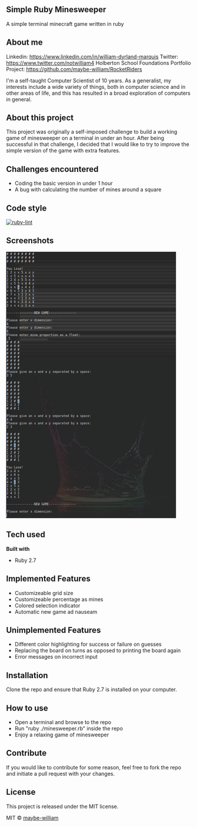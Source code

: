## Simple Ruby Minesweeper
A simple terminal minecraft game written in ruby

## About me
Linkedin: https://www.linkedin.com/in/william-dyrland-marquis
Twitter: https://www.twitter.com/notwilliam4
Holberton School Foundations Portfolio Project: https://github.com/maybe-william/RocketRiders

I'm a self-taught Computer Scientist of 10 years. As a generalist, my interests include a wide variety of things, both in computer science and in other areas of life, and this has resulted in a broad exploration of computers in general.

## About this project
This project was originally a self-imposed challenge to build a working game of minesweeper on a terminal in under an hour. After being successful in that challenge, I decided that I would like to try to improve the simple version of the game with extra features.

## Challenges encountered
- Coding the basic version in under 1 hour
- A bug with calculating the number of mines around a square

## Code style
[![ruby-lint](https://img.shields.io/badge/code%20style-ruby--lint-green)](https://rubygems.org/gems/ruby-lint)

## Screenshots
![screenshot](https://github.com/maybe-william/simple-ruby-minesweeper/blob/master/minesweeper_screenshot.png)

## Tech used
<b>Built with</b>
- Ruby 2.7

## Implemented Features
- Customizeable grid size
- Customizeable percentage as mines
- Colored selection indicator
- Automatic new game ad nauseam

## Unimplemented Features
- Different color highlighting for success or failure on guesses
- Replacing the board on turns as opposed to printing the board again
- Error messages on incorrect input

## Installation
Clone the repo and ensure that Ruby 2.7 is installed on your computer.

## How to use
- Open a terminal and browse to the repo
- Run "ruby ./minesweeper.rb" inside the repo
- Enjoy a relaxing game of minesweeper

## Contribute
If you would like to contribute for some reason, feel free to fork the repo and initiate a pull request with your changes.

## License
This project is released under the MIT license.

MIT © [maybe-william](https://www.github.com/maybe-william)
